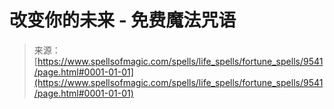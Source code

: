 <!--yml

category: 未分类

date: 2024-06-12 18:45:52

-->

# 改变你的未来 - 免费魔法咒语

> 来源：[https://www.spellsofmagic.com/spells/life_spells/fortune_spells/9541/page.html#0001-01-01](https://www.spellsofmagic.com/spells/life_spells/fortune_spells/9541/page.html#0001-01-01)
